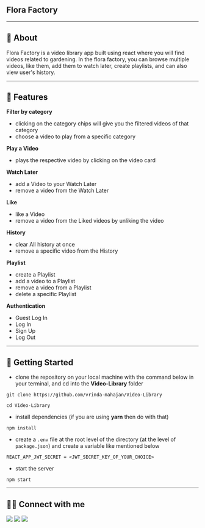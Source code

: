 ## Flora Factory

---

## 📖 About

Flora Factory is a video library app built using react where you will find videos related to gardening. In the flora factory, you can browse multiple videos, like them, add them to watch later, create playlists, and can also view user's history. 

---

## 🚀 Features

**Filter by category**

- clicking on the category chips will give you the filtered videos of that category
- choose a video to play from a specific category

**Play a Video**

- plays the respective video by clicking on the video card

**Watch Later**

- add a Video to your Watch Later
- remove a video from the Watch Later

**Like**

- like a Video
- remove a video from the Liked videos by unliking the video

**History**

- clear All history at once
- remove a specific video from the History

**Playlist**

- create a Playlist
- add a video to a Playlist
- remove a video from a Playlist
- delete a specific Playlist

**Authentication**

- Guest Log In
- Log In
- Sign Up
- Log Out

---

## 🔌 Getting Started

- clone the repository on your local machine with the command below in your terminal, and cd into the **Video-Library** folder

```
git clone https://github.com/vrinda-mahajan/Video-Library

cd Video-Library
```

- install dependencies (if you are using **yarn** then do with that)

```
npm install
```

- create a `.env` file at the root level of the directory (at the level of `package.json`) and create a variable like mentioned below

```
REACT_APP_JWT_SECRET = <JWT_SECRET_KEY_OF_YOUR_CHOICE>
```

- start the server

```
npm start
```

---

## 👨‍💻 Connect with me

<a href="https://twitter.com/vrinda_mahajan"><img src="https://img.shields.io/badge/Twitter-1DA1F2?style=for-the-badge&logo=twitter&logoColor=white"/></a>
<a href="https://www.linkedin.com/in/vrinda-mahajan-7a2b2a20b/"><img src="https://img.shields.io/badge/LinkedIn-0077B5?style=for-the-badge&logo=linkedin&logoColor=white"/></a>
<a href="https://www.instagram.com/vrinda__mahajan/"><img src="https://img.shields.io/badge/Instagram-E4405F?style=for-the-badge&logo=instagram&logoColor=white"/></a>


